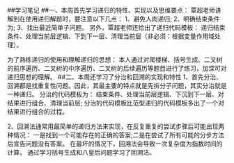 ##学习笔记
##一、本周首先学习递归的特性、实现以及思维要点：
覃超老师讲解到在使用递归解题时，要注意以下几点：
1、避免人肉递归;
2、明确结束条件为;
3、找出最近简单子问题。
另外，覃超老师还给出了递归代码模板：
递归结束条件、处理当前层逻辑、下到下一层、清理当前层（非必须：根据变量作用域处理）。

为了熟练递归的使用和理解递归的思想：
本人通过对爬楼梯、括号生成、二叉树的前序遍历、二叉树的中序遍历、二叉树的后续遍历等题目进行了练习，加深可对递归思想的理解。
##二、本周还学习了分治和回溯的实现和特性
1、首先分治、回溯都是找重复性问题。因此，其最主要的特点就是先拆分子问题，其实分治就是一种递归。
分治的代码模板为：
结束条件、处理当前层逻辑、下沉到下一层、对结果进行组合、清理当前层;
分治的代码模板比范型递归的代码模板多出了一个对结果进行组合的过程。

2、回溯法通常用最简单的递归方法来实现，在反复重复的尝试步骤后可能出现两种情况：
一是找到一个可能存在的正确的答案;二是在尝试了所有可能的分步方法后宣告问题没有答案。
在最坏的情况下，回溯法会导致一次复杂度为指数时间的计算。
通过学习括号生成和八皇后问题学习了回溯法。
